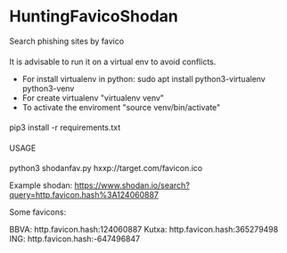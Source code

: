 # HuntingFavicoShodan
Search phishing sites by favico


####
It is advisable to run it on a virtual env to avoid conflicts.
- For install virtualenv in python:  sudo apt install python3-virtualenv python3-venv
- For create virtualenv "virtualenv venv"
- To activate the enviroment "source venv/bin/activate"
####
pip3 install -r requirements.txt



####
USAGE
####

python3 shodanfav.py hxxp://target.com/favicon.ico

Example shodan: https://www.shodan.io/search?query=http.favicon.hash%3A124060887


Some favicons:

BBVA: http.favicon.hash:124060887
Kutxa: http.favicon.hash:365279498
ING: http.favicon.hash:-647496847